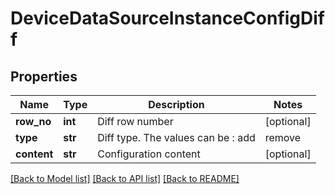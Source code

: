 # DeviceDataSourceInstanceConfigDiff

## Properties
Name | Type | Description | Notes
------------ | ------------- | ------------- | -------------
**row_no** | **int** | Diff row number | [optional] 
**type** | **str** | Diff type. The values can be : add|remove | [optional] 
**content** | **str** | Configuration content | [optional] 

[[Back to Model list]](../README.md#documentation-for-models) [[Back to API list]](../README.md#documentation-for-api-endpoints) [[Back to README]](../README.md)


